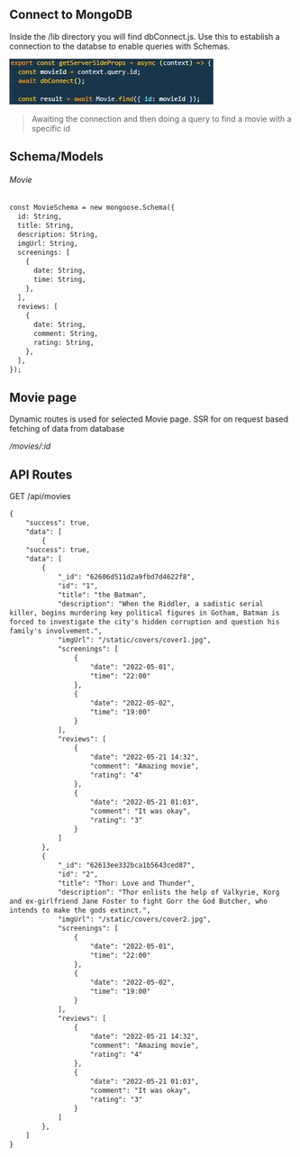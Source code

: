 ## Connect to MongoDB

Inside the /lib directory you will find dbConnect.js. Use this to establish a connection to the databse to enable queries with Schemas.

![example of connection and query](public/static/code1.jpg)

> Awaiting the connection and then doing a query to find a movie with a specific id

## Schema/Models

###### Movie

```
const MovieSchema = new mongoose.Schema({
  id: String,
  title: String,
  description: String,
  imgUrl: String,
  screenings: [
    {
      date: String,
      time: String,
    },
  ],
  reviews: [
    {
      date: String,
      comment: String,
      rating: String,
    },
  ],
});
```

## Movie page

Dynamic routes is used for selected Movie page. SSR for on request based fetching of data from database

_/movies/:id_

## API Routes

GET /api/movies

```
{
    "success": true,
    "data": [
        {
    "success": true,
    "data": [
        {
            "_id": "62606d511d2a9fbd7d4622f8",
            "id": "1",
            "title": "the Batman",
            "description": "When the Riddler, a sadistic serial killer, begins murdering key political figures in Gotham, Batman is forced to investigate the city's hidden corruption and question his family's involvement.",
            "imgUrl": "/static/covers/cover1.jpg",
            "screenings": [
                {
                    "date": "2022-05-01",
                    "time": "22:00"
                },
                {
                    "date": "2022-05-02",
                    "time": "19:00"
                }
            ],
            "reviews": [
                {
                    "date": "2022-05-21 14:32",
                    "comment": "Amazing movie",
                    "rating": "4"
                },
                {
                    "date": "2022-05-21 01:03",
                    "comment": "It was okay",
                    "rating": "3"
                }
            ]
        },
        {
            "_id": "62613ee332bca1b5643ced87",
            "id": "2",
            "title": "Thor: Love and Thunder",
            "description": "Thor enlists the help of Valkyrie, Korg and ex-girlfriend Jane Foster to fight Gorr the God Butcher, who intends to make the gods extinct.",
            "imgUrl": "/static/covers/cover2.jpg",
            "screenings": [
                {
                    "date": "2022-05-01",
                    "time": "22:00"
                },
                {
                    "date": "2022-05-02",
                    "time": "19:00"
                }
            ],
            "reviews": [
                {
                    "date": "2022-05-21 14:32",
                    "comment": "Amazing movie",
                    "rating": "4"
                },
                {
                    "date": "2022-05-21 01:03",
                    "comment": "It was okay",
                    "rating": "3"
                }
            ]
        },
    ]
}
```

